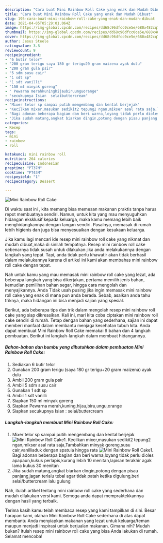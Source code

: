 ```yaml
---
description: "Cara buat Mini Rainbow Roll Cake yang enak dan Mudah Dibuat"
title: "Cara buat Mini Rainbow Roll Cake yang enak dan Mudah Dibuat"
slug: 195-cara-buat-mini-rainbow-roll-cake-yang-enak-dan-mudah-dibuat
date: 2021-04-05T05:29:01.064Z
image: https://img-global.cpcdn.com/recipes/dd68c96dfcc0ce5e/680x482cq70/mini-rainbow-roll-cake-foto-resep-utama.jpg
thumbnail: https://img-global.cpcdn.com/recipes/dd68c96dfcc0ce5e/680x482cq70/mini-rainbow-roll-cake-foto-resep-utama.jpg
cover: https://img-global.cpcdn.com/recipes/dd68c96dfcc0ce5e/680x482cq70/mini-rainbow-roll-cake-foto-resep-utama.jpg
author: Jesus Steele
ratingvalue: 3.8
reviewcount: 9
recipeingredient:
- "6 butir telor"
- "200 gram terigu saya 180 gr terigu20 gram maizena ayak dulu"
- "200 gram gula psir"
- "5 sdm susu cair"
- "1 sdt sp"
- "1 sdt vanilli"
- "150 ml minyak goreng"
- " Pewarna merahkuninghijaubiruunguorange"
- "secukupnya Isian  selaibuttercream"
recipeinstructions:
- "Mixer telor sp sampai putih mengembang dan kental berjejak"
- "Kecilkan mixer,masukan sedikit2 tepung2 ngan,mikser asal rata saja,Tambahkan minyak goreng,susu cair,vanilliaduk dengan spatula hingga rata"
- "Bagi adonan beberapa bagian dan beri warna,loyang tidak perlu dioles apapaun,kukus perlapis,kurang lebih 10 menitan,lapisan terakhir agak lama kukus 30 menitan"
- "Jika sudah matang,angkat biarkan dingin,potong dengan pisau panjang,jagan terlalu tebal agar tidak patah ketika digulung,beri selai/buttercream lalu gulung"
categories:
- Resep
tags:
- mini
- rainbow
- roll

katakunci: mini rainbow roll 
nutrition: 264 calories
recipecuisine: Indonesian
preptime: "PT37M"
cooktime: "PT43M"
recipeyield: "1"
recipecategory: Dessert

---
```



![Mini Rainbow Roll Cake](https://img-global.cpcdn.com/recipes/dd68c96dfcc0ce5e/680x482cq70/mini-rainbow-roll-cake-foto-resep-utama.jpg)

Di waktu  saat ini , kita memang bisa memesan makanan praktis tanpa harus repot membuatnya sendiri. Namun, untuk kita yang mau menyuguhkan hidangan eksklusif kepada keluarga, maka kamu memang lebih baik menghidangkannya dengan tangan sendiri. Pasalnya, memasak di rumah lebih higienis dan juga bisa menyesuaikan dengan kesukaan keluarga.

Jika kamu lagi mencari ide resep mini rainbow roll cake yang nikmat dan mudah dibuat,maka di sinilah tempatnya. Resep mini rainbow roll cake  sebenarnya tidak susah untuk dilakukan jika anda melakukannya dengan langkah yang tepat. Tapi, anda tidak perlu khawatir akan tidak berhasil dalam melakukannya 
karena di artikel ini kami akan membahas mini rainbow roll cake dengan tepat.  



Nah untuk kamu yang mau memasak mini rainbow roll cake yang lezat, ada beberapa langkah yang bisa dikerjakan, pertama memilih jenis bahan, kemudian pemilihan bahan segar, hingga cara mengolah dan menyajikannya. Anda Tidak usah pusing jika ingin memasak mini rainbow roll cake yang enak di mana pun anda berada. Sebab, asalkan anda  tahu triknya, maka hidangan ini bisa menjadi sajian yang spesial.

Berikut, ada beberapa tips dan trik dalam mengolah resep mini rainbow roll cake yang siap dikreasikan. Kali ini, mari kita coba ciptakan mini rainbow roll cake sendiri di rumah. Tetap dengan bahan yang sederhana, sajian ini dapat memberi manfaat dalam membantu menjaga kesehatan tubuh kita. Anda dapat membuat Mini Rainbow Roll Cake memakai 9 bahan dan 4 langkah pembuatan. Berikut ini langkah-langkah dalam membuat hidangannya.

<!--inarticleads1-->

##### Bahan-bahan dan bumbu yang dibutuhkan dalam pembuatan Mini Rainbow Roll Cake:

1. Sediakan 6 butir telor
1. Gunakan 200 gram terigu (saya 180 gr terigu+20 gram maizena) ayak dulu
1. Ambil 200 gram gula psir
1. Ambil 5 sdm susu cair
1. Gunakan 1 sdt sp
1. Ambil 1 sdt vanilli
1. Siapkan 150 ml minyak goreng
1. Siapkan  Pewarna merah,kuning,hijau,biru,ungu,orange
1. Siapkan secukupnya Isian : selai/buttercream




<!--inarticleads2-->

##### Langkah-langkah membuat Mini Rainbow Roll Cake:

1. Mixer telor sp sampai putih mengembang dan kental berjejak
<img src="https://img-global.cpcdn.com/steps/17758ce5b4c9b58e/160x128cq70/mini-rainbow-roll-cake-langkah-memasak-1-foto.jpg" alt="Mini Rainbow Roll Cake">1. Kecilkan mixer,masukan sedikit2 tepung2 ngan,mikser asal rata saja,Tambahkan minyak goreng,susu cair,vanilliaduk dengan spatula hingga rata
<img src="https://img-global.cpcdn.com/steps/fcb70fe77b699dd0/160x128cq70/mini-rainbow-roll-cake-langkah-memasak-2-foto.jpg" alt="Mini Rainbow Roll Cake">1. Bagi adonan beberapa bagian dan beri warna,loyang tidak perlu dioles apapaun,kukus perlapis,kurang lebih 10 menitan,lapisan terakhir agak lama kukus 30 menitan
1. Jika sudah matang,angkat biarkan dingin,potong dengan pisau panjang,jagan terlalu tebal agar tidak patah ketika digulung,beri selai/buttercream lalu gulung




Nah, itulah artikel tentang  mini rainbow roll cake  yang sederhana dan mudah dilakukan versi kami. Semoga anda dapat mempraktekkannya dengan hasil yang terbaik. 

Terima kasih kamu telah membaca resep yang kami tampilkan di sini. Besar harapan kami, olahan  Mini Rainbow Roll Cake sederhana di atas dapat membantu Anda menyiapkan makanan yang lezat untuk keluarga/teman maupun menjadi inspirasi untuk berjualan makanan. Gimana nih? Mudah bukan? Itulah resep mini rainbow roll cake yang bisa Anda lakukan di rumah. Selamat mencoba!

